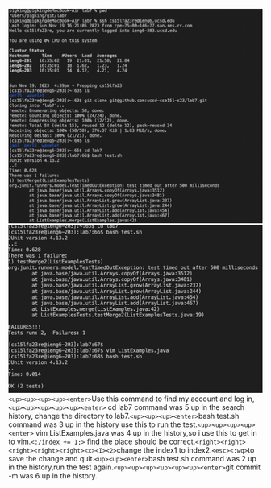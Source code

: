 ![Image](lab7.1.png)
![Image](lab7.2.png)
```<up><up><up><up><enter>```Use this command to find my account and log in,```<up><up><up><up><up><enter>``` cd lab7 command was 5 up in the search history, change the directory to lab7.```<up><up><up><enter>```bash test.sh command was 3 up in the history use this to run the test.```<up><up><up><up><enter>``` vim ListExamples.java was 4 up in the history,so i use this to get in to vim.```<:/index += 1;>``` find the place should be correct.```<right><right><right><right><right><x><I><2>```change the index1 to index2.```<esc><:wq>```to save the change and quit.```<up><up><enter>```bash test.sh command was 2 up in the history,run the test again.```<up><up><up><up><up><up><enter>```git commit -m was 6 up in the history.
